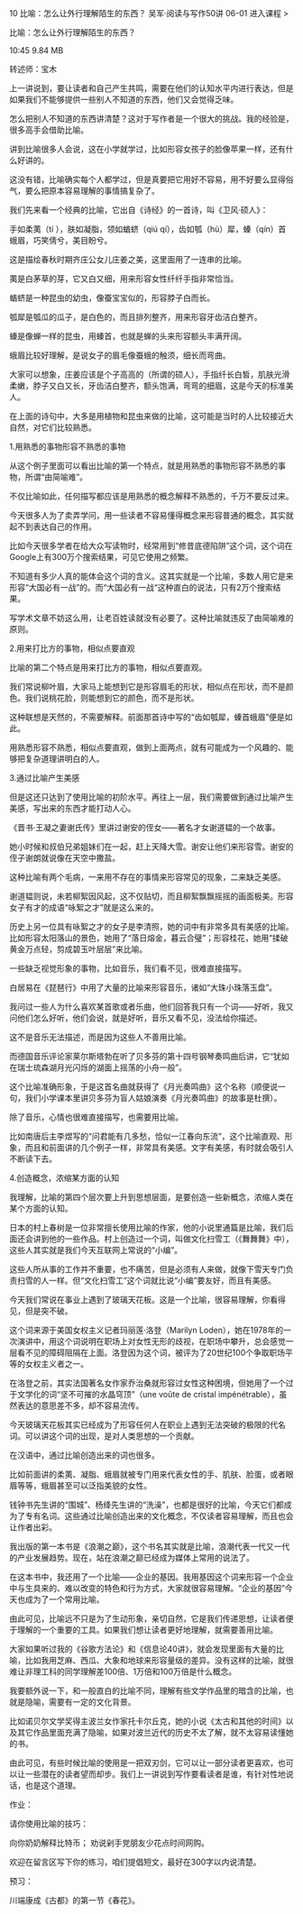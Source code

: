 10 比喻：怎么让外行理解陌生的东西？
吴军·阅读与写作50讲
06-01
进入课程 >

比喻：怎么让外行理解陌生的东西？

10:45 9.84 MB

转述师：宝木

上一讲说到，要让读者和自己产生共鸣，需要在他们的认知水平内进行表达，但是如果我们不能够提供一些别人不知道的东西，他们又会觉得乏味。

怎么把别人不知道的东西讲清楚？这对于写作者是一个很大的挑战。我的经验是，很多高手会借助比喻。

讲到比喻很多人会说，这在小学就学过，比如形容女孩子的脸像苹果一样，还有什么好讲的。

这没有错，比喻确实每个人都学过，但是真要把它用好不容易，用不好要么显得俗气，要么把原本容易理解的事情搞复杂了。

我们先来看一个经典的比喻，它出自《诗经》的一首诗，叫《卫风·硕人》：

手如柔荑（tí ），肤如凝脂，领如蝤蛴（qiú qí），齿如瓠（hù）犀，螓（qín）首蛾眉，巧笑倩兮，美目盼兮。

这是描绘春秋时期齐庄公女儿庄姜之美，这里面用了一连串的比喻。

荑是白茅草的芽，它又白又细，用来形容女性纤纤手指非常恰当。

蝤蛴是一种昆虫的幼虫，像蚕宝宝似的，形容脖子白而长。

瓠犀是瓠瓜的瓜子，是白色的，而且排列整齐，用来形容牙齿洁白整齐。

螓是像蝉一样的昆虫，用螓首，也就是蝉的头来形容额头丰满开阔。

蛾眉比较好理解，是说女子的眉毛像蚕蛾的触须，细长而弯曲。

大家可以想象，庄姜应该是个子高高的（所谓的硕人），手指纤长白皙，肌肤光滑柔嫩，脖子又白又长，牙齿洁白整齐，额头饱满，弯弯的细眉，这是今天的标准美人。

在上面的诗句中，大多是用植物和昆虫来做的比喻，这可能是当时的人比较接近大自然，对它们比较熟悉。


1.用熟悉的事物形容不熟悉的事物

从这个例子里面可以看出比喻的第一个特点，就是用熟悉的事物形容不熟悉的事物，所谓“由简喻难”。


不仅比喻如此，任何描写都应该是用熟悉的概念解释不熟悉的，千万不要反过来。

今天很多人为了卖弄学问，用一些读者不容易懂得概念来形容普通的概念，其实就起不到表达自己的作用。

比如今天很多学者在给大众写读物时，经常用到“修昔底德陷阱”这个词，这个词在Google上有300万个搜索结果，可见它使用之频繁。

不知道有多少人真的能体会这个词的含义。这其实就是一个比喻，多数人用它是来形容“大国必有一战”的。而“大国必有一战“这种直白的说法，只有2万个搜索结果。

写学术文章不妨这么用，让老百姓读就没有必要了。这种比喻就违反了由简喻难的原则。

2.用来打比方的事物，相似点要直观

比喻的第二个特点是用来打比方的事物，相似点要直观。


我们常说柳叶眉，大家马上能想到它是形容眉毛的形状，相似点在形状，而不是颜色。我们说桃花脸，则能想到它的颜色，而不是形状。

这种联想是天然的，不需要解释。前面那首诗中写的“齿如瓠犀，螓首蛾眉”便是如此。

用熟悉形容不熟悉，相似点要直观，做到上面两点，就有可能成为一个风趣的、能够把复杂道理讲明白的人。

3.通过比喻产生美感

但是这还只达到了使用比喻的初阶水平。再往上一层，我们需要做到通过比喻产生美感，写出来的东西才能打动人心。


《晋书·王凝之妻谢氏传》里讲过谢安的侄女——著名才女谢道韫的一个故事。

她小时候和叔伯兄弟姐妹们在一起，赶上天降大雪。谢安让他们来形容雪。谢安的侄子谢朗就说像在天空中撒盐。

这种比喻有两个毛病，一来用不存在的事情来形容常见的现象，二来缺乏美感。

谢道韫则说，未若柳絮因风起，这不仅贴切，而且柳絮飘飘摇摇的画面极美。形容女子有才的成语“咏絮之才”就是这么来的。

历史上另一位具有咏絮之才的女子是李清照，她的词中有非常多具有美感的比喻。比如形容太阳落山的景色，她用了“落日熔金，暮云合璧”；形容桂花，她用“揉破黄金万点轻，剪成碧玉叶层层”来比喻。

一些缺乏视觉形象的事物，比如音乐，我们看不见，很难直接描写。

白居易在《琵琶行》中用了大量的比喻来形容音乐，诸如“大珠小珠落玉盘”。

我问过一些人为什么喜欢某首歌或者乐曲，他们回答我只有一个词——好听，我又问他们怎么好听，他们会说，就是好听，音乐又看不见，没法给你描述。

这不是音乐无法描述，而是因为这些人不善用比喻。

而德国音乐评论家莱尔斯塔勃在听了贝多芬的第十四号钢琴奏鸣曲后讲，它“犹如在瑞士琉森湖月光闪烁的湖面上摇荡的小舟一般”。

这个比喻准确形象，于是这首名曲就获得了《月光奏鸣曲》这个名称（顺便说一句，我们小学课本里讲贝多芬为盲人姑娘演奏《月光奏鸣曲》的故事是杜撰）。

除了音乐，心情也很难直接描写，也需要用比喻。

比如南唐后主李煜写的“问君能有几多愁，恰似一江春向东流”，这个比喻直观、形象，而且和前面讲的几个例子一样，非常具有美感。文字有美感，有时就会吸引人不断读下去。


4.创造概念，浓缩某方面的认知

我理解，比喻的第四个层次要上升到思想层面，是要创造一些新概念，浓缩人类在某个方面的认知。

日本的村上春树是一位非常擅长使用比喻的作家，他的小说里通篇是比喻，我们后面还会讲到他的一些作品。村上创造过一个词，叫做文化扫雪工（《舞舞舞》中），这些人其实就是我们今天互联网上常说的“小编”。

这些人所从事的工作并不重要，也不痛苦，但是必须有人来做，就像下雪天专门负责扫雪的人一样。但“文化扫雪工”这个词就比说“小编”要友好，而且有美感。

今天我们常说在事业上遇到了玻璃天花板。这是一个比喻，很容易理解，你看得见，但是突不破。

这个词来源于美国女权主义记者玛丽莲·洛登（Marilyn Loden），她在1978年的一次演讲中，用这个词说明在职场上对女性无形的歧视，在职场中攀升，总会感觉一层看不见的障碍阻隔在上面。洛登因为这个词，被评为了20世纪100个争取职场平等的女权主义者之一。

在洛登之前，其实法国著名女作家乔治桑就形容过女性这种困境，但她用了一个过于文学化的词“坚不可摧的水晶穹顶”（une voûte de cristal impénétrable），虽然表达的意思差不多，却不容易流传。

今天玻璃天花板其实已经成为了形容任何人在职业上遇到无法突破的极限的代名词。可以讲这个词的出现，是对人类思想的一个贡献。

在汉语中，通过比喻创造出来的词也很多。

比如前面讲的柔荑、凝脂、蛾眉就被专门用来代表女性的手、肌肤、脸蛋，或者眼眉等等，蛾眉甚至可以泛指美貌的女性。

钱钟书先生讲的“围城”、杨绛先生讲的“洗澡”，也都是很好的比喻，今天它们都成为了专有名词。这些通过比喻创造出来的文化概念，不仅读者容易理解，而且也会让作者出彩。

我出版的第一本书是《浪潮之巅》，这个书名其实就是比喻，浪潮代表一代又一代的产业发展趋势。现在，站在浪潮之巅已经成为媒体上常用的说法了。

在这本书中，我还用了一个比喻——企业的基因。我用基因这个词来形容一个企业中与生具来的、难以改变的特色和行为方式，大家就很容易理解。“企业的基因”今天也成为了一个常用比喻。

由此可见，比喻远不只是为了生动形象，亲切自然，它是我们传递思想，让读者便于理解的一个重要的工具。如果我们想让读者更好地理解，就需要善用比喻。

大家如果听过我的《谷歌方法论》和《信息论40讲》，就会发现里面有大量的比喻，比如我用芝麻、西瓜、大象和地球来形容量级的差异。没有这样的比喻，就很难让非理工科的同学理解差100倍、1万倍和100万倍是什么概念。

我要额外说一下，和一般直白的比喻不同，理解有些文学作品里的暗含的比喻，也就是隐喻，需要有一定的文化背景。

比如诺贝尔文学奖得主波兰女作家托卡尔丘克，她的小说《太古和其他的时间》以及其它作品里面充满了隐喻，如果对波兰近代的历史不太了解，就不太容易读懂她的书。

由此可见，有些时候比喻的使用是一把双刃剑，它可以让一部分读者更喜欢，也可以让一些潜在的读者望而却步。我们上一讲说到写作要看读者是谁，有针对性地说话，也是这个道理。

作业：

请你使用比喻的技巧：

向你奶奶解释比特币；
劝说剁手党朋友少花点时间网购。

欢迎在留言区写下你的练习，咱们提倡短文，最好在300字以内说清楚。

预习：

川端康成《古都》的第一节《春花》。

